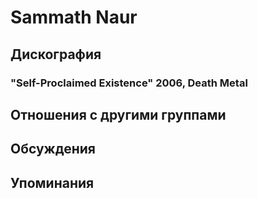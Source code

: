 # Sammath Naur



## Дискография

### "Self-Proclaimed Existence" 2006, Death Metal




## Отношения с другими группами


## Обсуждения


## Упоминания


